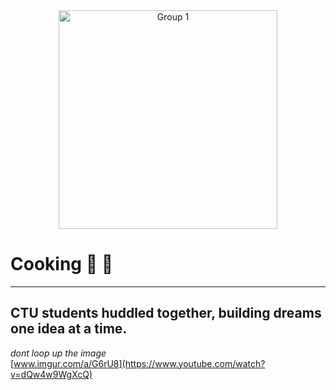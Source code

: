 <div align="center">
  <img src="https://github.com/user-attachments/assets/0d053b28-6e68-4ede-92b9-148c8fe73449" alt="Group 1" width="350" /> 
</div>


# Cooking 🧪 🫧
---------
**CTU students huddled together, building dreams one idea at a time.**
---------

*dont loop up the image* <br>
[www.imgur.com/a/G6rU8](https://www.youtube.com/watch?v=dQw4w9WgXcQ)


